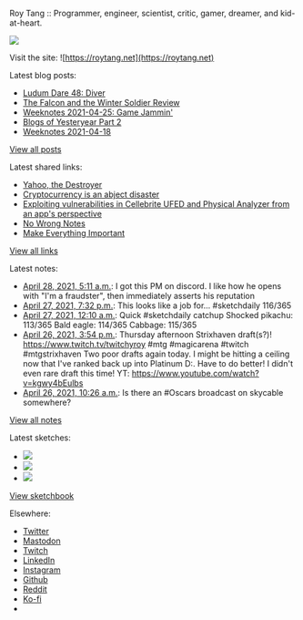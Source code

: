 Roy Tang :: Programmer, engineer, scientist, critic, gamer, dreamer, and kid-at-heart.

![](https://roytang.net/static/img/profile.jpg)

Visit the site: ![https://roytang.net](https://roytang.net)

Latest blog posts:

- [Ludum Dare 48: Diver](https://roytang.net/2021/04/ludum-dare-48-diver/)
- [The Falcon and the Winter Soldier Review](https://roytang.net/2021/04/fatws/)
- [Weeknotes 2021-04-25: Game Jammin&#x27;](https://roytang.net/2021/04/weeknotes-2021-04-25/)
- [Blogs of Yesteryear Part 2](https://roytang.net/2021/04/blogs-of-yesteryear-2/)
- [Weeknotes 2021-04-18](https://roytang.net/2021/04/weeknotes-2021-04-18/)

[View all posts](https://roytang.net/blog)

Latest shared links:

- [Yahoo, the Destroyer](https://roytang.net/2021/04/yahoo-the-destroyer/)
- [Cryptocurrency is an abject disaster](https://roytang.net/2021/04/cryptocurrency-is-an-abject-disaster/)
- [Exploiting vulnerabilities in Cellebrite UFED and Physical Analyzer from an app&#x27;s perspective](https://roytang.net/2021/04/exploiting-vulnerabilities-in-cellebrite-ufed-and-physical-analyzer-from-an-apps-perspective/)
- [No Wrong Notes](https://roytang.net/2021/04/no-wrong-notes/)
- [Make Everything Important](https://roytang.net/2021/04/make-everything-important/)

[View all links](https://roytang.net/links)

Latest notes:

- [April 28, 2021, 5:11 a.m.](https://roytang.net/2021/04/1387152469197692932/): I got this PM on discord. I like how he opens with &quot;I&#x27;m a fraudster&quot;, then immediately asserts his reputation
- [April 27, 2021, 7:32 p.m.](https://roytang.net/2021/04/1387006717796315136/): This looks like a job for... #sketchdaily 116/365
- [April 27, 2021, 12:10 a.m.](https://roytang.net/2021/04/1386714197065572353/): Quick #sketchdaily catchup Shocked pikachu: 113/365 Bald eagle: 114/365 Cabbage: 115/365
- [April 26, 2021, 3:54 p.m.](https://roytang.net/2021/04/1386589537825136641/): Thursday afternoon Strixhaven draft(s?)! https://www.twitch.tv/twitchyroy #mtg #magicarena #twitch #mtgstrixhaven Two poor drafts again today. I might be hitting a ceiling now that I&#x27;ve ranked back up into Platinum D:. Have to do better! I didn&#x27;t even rare draft this time! YT: https://www.youtube.com/watch?v=kgwy4bEulbs
- [April 26, 2021, 10:26 a.m.](https://roytang.net/2021/04/1386506858328780802/): Is there an #Oscars broadcast on skycable somewhere?

[View all notes](https://roytang.net/notes)

Latest sketches:


- ![](https://roytang.net/media/cache/52/79/5279c97a1490d1218c63c33d5fb25e6b.jpg)
- ![](https://roytang.net/media/cache/6e/a3/6ea3b36f8d11840829fd91becaa41ae4.jpg)
- ![](https://roytang.net/media/cache/0b/a6/0ba6cff5377e82a1f72ea80abe2e6eec.jpg)

[View sketchbook](https://roytang.net/albums/sketchbook)


Elsewhere:

- [Twitter](https://twitter.com/roytang)
- [Mastodon](https://mastodon.technology/@roytang)
- [Twitch](https://twitch.tv/twitchyroy)
- [LinkedIn](https://www.linkedin.com/in/roytang)
- [Instagram](https://instagram.com/roytang0400)
- [Github](https://github.com/roytang)
- [Reddit](https://reddit.com/u/hungryroy)
- [Ko-fi](https://ko-fi.com/roytang)
- [](mailto:hello@roytang.net)